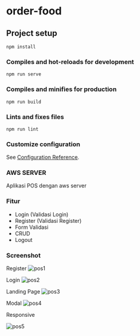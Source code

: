 # order-food

## Project setup
```
npm install
```

### Compiles and hot-reloads for development
```
npm run serve
```

### Compiles and minifies for production
```
npm run build
```

### Lints and fixes files
```
npm run lint
```

### Customize configuration
See [Configuration Reference](https://cli.vuejs.org/config/).

### AWS SERVER 
Aplikasi POS dengan aws server

### Fitur 
- Login (Validasi Login)
- Register (Validasi Register)
- Form Validasi
- CRUD
- Logout

### Screenshot
Register
![pos1](https://user-images.githubusercontent.com/67420884/96658651-47b0d180-136f-11eb-8327-399d29135f1e.PNG)

Login
![pos2](https://user-images.githubusercontent.com/67420884/96658657-4b445880-136f-11eb-9eeb-a8886c03016a.PNG)

Landing Page
![pos3](https://user-images.githubusercontent.com/67420884/96658662-4ed7df80-136f-11eb-8129-f60c07805102.PNG)

Modal
![pos4](https://user-images.githubusercontent.com/67420884/96658666-513a3980-136f-11eb-9586-5d78580fecfb.PNG)

Responsive

![pos5](https://user-images.githubusercontent.com/67420884/96658669-539c9380-136f-11eb-945f-70eff66c850f.PNG)
